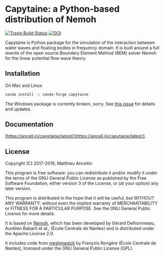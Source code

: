 # Capytaine: a Python-based distribution of Nemoh

[![Travis Build Status](https://travis-ci.org/mancellin/capytaine.svg?branch=master)](https://travis-ci.org/mancellin/capytaine)
[![DOI](http://joss.theoj.org/papers/10.21105/joss.01341/status.svg)](https://doi.org/10.21105/joss.01341)

Capytaine is Python package for the simulation of the interaction between water waves and floating bodies in frequency domain.
It is built around a full rewrite of the open source Boundary Element Method (BEM) solver Nemoh for the linear potential flow wave theory.

## Installation

On Mac and Linux:

```bash
conda install -c conda-forge capytaine
```

The Windows package is currently broken, sorry. See [this issue](https://github.com/mancellin/capytaine/issues/1) for details and updates.

## Documentation

[https://ancell.in/capytaine/latest/](https://ancell.in/capytaine/latest/).

## License

Copyright (C) 2017-2019, Matthieu Ancellin

This program is free software: you can redistribute it and/or modify it under the terms of the GNU General Public License as published by the Free Software Foundation, either version 3 of the License, or (at your option) any later version.

This program is distributed in the hope that it will be useful, but WITHOUT ANY WARRANTY; without even the implied warranty of MERCHANTABILITY or FITNESS FOR A PARTICULAR PURPOSE.  See the GNU General Public License for more details.

It is based on [Nemoh](https://lheea.ec-nantes.fr/logiciels-et-brevets/nemoh-presentation-192863.kjsp), which has been developed by Gérard Delhommeau, Aurélien Babarit et al., (École Centrale de Nantes) and is distributed under the Apache License 2.0.

It includes code from [meshmagick](https://github.com/LHEEA/meshmagick/) by François Rongère (École
Centrale de Nantes), licensed under the GNU General Public License (GPL).
